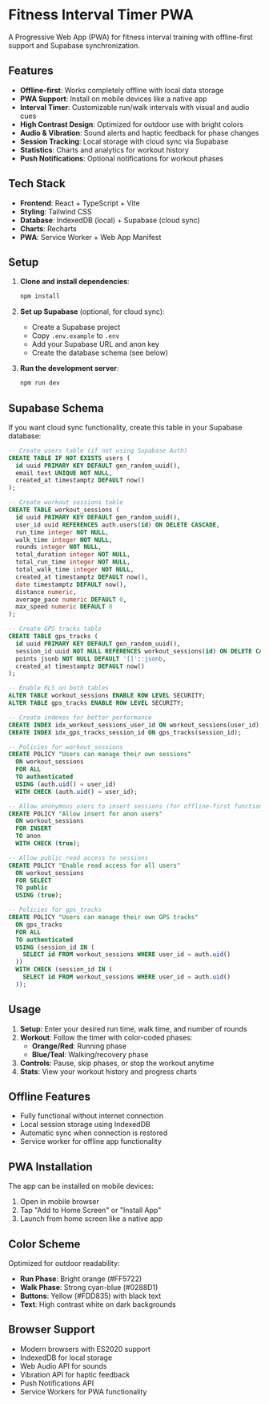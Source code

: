 # Fitness Interval Timer PWA

A Progressive Web App (PWA) for fitness interval training with offline-first support and Supabase synchronization.

## Features

- **Offline-first**: Works completely offline with local data storage
- **PWA Support**: Install on mobile devices like a native app
- **Interval Timer**: Customizable run/walk intervals with visual and audio cues
- **High Contrast Design**: Optimized for outdoor use with bright colors
- **Audio & Vibration**: Sound alerts and haptic feedback for phase changes
- **Session Tracking**: Local storage with cloud sync via Supabase
- **Statistics**: Charts and analytics for workout history
- **Push Notifications**: Optional notifications for workout phases

## Tech Stack

- **Frontend**: React + TypeScript + Vite
- **Styling**: Tailwind CSS
- **Database**: IndexedDB (local) + Supabase (cloud sync)
- **Charts**: Recharts
- **PWA**: Service Worker + Web App Manifest

## Setup

1. **Clone and install dependencies**:
   ```bash
   npm install
   ```

2. **Set up Supabase** (optional, for cloud sync):
   - Create a Supabase project
   - Copy `.env.example` to `.env`
   - Add your Supabase URL and anon key
   - Create the database schema (see below)

3. **Run the development server**:
   ```bash
   npm run dev
   ```

## Supabase Schema

If you want cloud sync functionality, create this table in your Supabase database:

```sql
-- Create users table (if not using Supabase Auth)
CREATE TABLE IF NOT EXISTS users (
  id uuid PRIMARY KEY DEFAULT gen_random_uuid(),
  email text UNIQUE NOT NULL,
  created_at timestamptz DEFAULT now()
);

-- Create workout sessions table
CREATE TABLE workout_sessions (
  id uuid PRIMARY KEY DEFAULT gen_random_uuid(),
  user_id uuid REFERENCES auth.users(id) ON DELETE CASCADE,
  run_time integer NOT NULL,
  walk_time integer NOT NULL,
  rounds integer NOT NULL,
  total_duration integer NOT NULL,
  total_run_time integer NOT NULL,
  total_walk_time integer NOT NULL,
  created_at timestamptz DEFAULT now(),
  date timestamptz DEFAULT now(),
  distance numeric,
  average_pace numeric DEFAULT 0,
  max_speed numeric DEFAULT 0
);

-- Create GPS tracks table
CREATE TABLE gps_tracks (
  id uuid PRIMARY KEY DEFAULT gen_random_uuid(),
  session_id uuid NOT NULL REFERENCES workout_sessions(id) ON DELETE CASCADE,
  points jsonb NOT NULL DEFAULT '[]'::jsonb,
  created_at timestamptz DEFAULT now()
);

-- Enable RLS on both tables
ALTER TABLE workout_sessions ENABLE ROW LEVEL SECURITY;
ALTER TABLE gps_tracks ENABLE ROW LEVEL SECURITY;

-- Create indexes for better performance
CREATE INDEX idx_workout_sessions_user_id ON workout_sessions(user_id);
CREATE INDEX idx_gps_tracks_session_id ON gps_tracks(session_id);

-- Policies for workout_sessions
CREATE POLICY "Users can manage their own sessions"
  ON workout_sessions
  FOR ALL
  TO authenticated
  USING (auth.uid() = user_id)
  WITH CHECK (auth.uid() = user_id);

-- Allow anonymous users to insert sessions (for offline-first functionality)
CREATE POLICY "Allow insert for anon users"
  ON workout_sessions
  FOR INSERT
  TO anon
  WITH CHECK (true);

-- Allow public read access to sessions
CREATE POLICY "Enable read access for all users"
  ON workout_sessions
  FOR SELECT
  TO public
  USING (true);

-- Policies for gps_tracks
CREATE POLICY "Users can manage their own GPS tracks"
  ON gps_tracks
  FOR ALL
  TO authenticated
  USING (session_id IN (
    SELECT id FROM workout_sessions WHERE user_id = auth.uid()
  ))
  WITH CHECK (session_id IN (
    SELECT id FROM workout_sessions WHERE user_id = auth.uid()
  ));
```

## Usage

1. **Setup**: Enter your desired run time, walk time, and number of rounds
2. **Workout**: Follow the timer with color-coded phases:
   - **Orange/Red**: Running phase
   - **Blue/Teal**: Walking/recovery phase
3. **Controls**: Pause, skip phases, or stop the workout anytime
4. **Stats**: View your workout history and progress charts

## Offline Features

- Fully functional without internet connection
- Local session storage using IndexedDB
- Automatic sync when connection is restored
- Service worker for offline app functionality

## PWA Installation

The app can be installed on mobile devices:
1. Open in mobile browser
2. Tap "Add to Home Screen" or "Install App"
3. Launch from home screen like a native app

## Color Scheme

Optimized for outdoor readability:
- **Run Phase**: Bright orange (#FF5722)
- **Walk Phase**: Strong cyan-blue (#0288D1)
- **Buttons**: Yellow (#FDD835) with black text
- **Text**: High contrast white on dark backgrounds

## Browser Support

- Modern browsers with ES2020 support
- IndexedDB for local storage
- Web Audio API for sounds
- Vibration API for haptic feedback
- Push Notifications API
- Service Workers for PWA functionality
